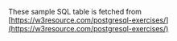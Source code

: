 These sample SQL table is fetched from [https://w3resource.com/postgresql-exercises/](https://w3resource.com/postgresql-exercises/)